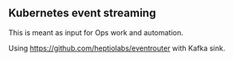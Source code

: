 ## Kubernetes event streaming

This is meant as input for Ops work and automation. 

Using https://github.com/heptiolabs/eventrouter with Kafka sink.
